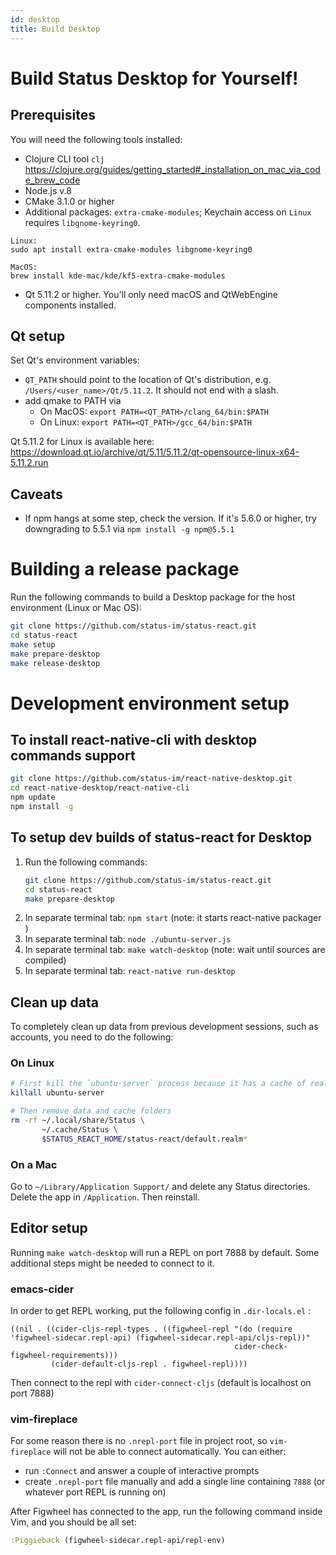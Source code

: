 ```yaml
---
id: desktop
title: Build Desktop
---
```


# Build Status Desktop for Yourself!

## Prerequisites

You will need the following tools installed:
  - Clojure CLI tool `clj` https://clojure.org/guides/getting_started#_installation_on_mac_via_code_brew_code
  - Node.js v.8
  - CMake 3.1.0 or higher
  - Additional packages: `extra-cmake-modules`; Keychain access on `Linux` requires `libgnome-keyring0`.
  ```
  Linux:
sudo apt install extra-cmake-modules libgnome-keyring0

MacOS:
brew install kde-mac/kde/kf5-extra-cmake-modules
  ```
  - Qt 5.11.2 or higher. You'll only need macOS and QtWebEngine components installed. 


## Qt setup

Set Qt's environment variables: 
  - `QT_PATH` should point to the location of Qt's distribution, e.g. `/Users/<user_name>/Qt/5.11.2`. It should not end with a slash.
  - add qmake to PATH via 
    - On MacOS: `export PATH=<QT_PATH>/clang_64/bin:$PATH`
    - On Linux: `export PATH=<QT_PATH>/gcc_64/bin:$PATH`

Qt 5.11.2 for Linux is available here: https://download.qt.io/archive/qt/5.11/5.11.2/qt-opensource-linux-x64-5.11.2.run

## Caveats

- If npm hangs at some step, check the version. If it's 5.6.0 or higher, try downgrading to 5.5.1 via `npm install -g npm@5.5.1`

# Building a release package

Run the following commands to build a Desktop package for the host environment (Linux or Mac OS):

``` bash
git clone https://github.com/status-im/status-react.git
cd status-react
make setup
make prepare-desktop
make release-desktop
```

# Development environment setup

## To install react-native-cli with desktop commands support

``` bash
git clone https://github.com/status-im/react-native-desktop.git
cd react-native-desktop/react-native-cli
npm update
npm install -g
```

## To setup dev builds of status-react for Desktop

1. Run the following commands:
    ``` bash
    git clone https://github.com/status-im/status-react.git
    cd status-react
    make prepare-desktop
    ```
1. In separate terminal tab: `npm start` (note: it starts react-native packager )
1. In separate terminal tab: `node ./ubuntu-server.js`
1. In separate terminal tab: `make watch-desktop` (note: wait until sources are compiled)
1. In separate terminal tab: `react-native run-desktop`

## Clean up data

To completely clean up data from previous development sessions, such as accounts, you need to do the following:

### On Linux

``` bash
# First kill the `ubuntu-server` process because it has a cache of realm db
killall ubuntu-server

# Then remove data and cache folders
rm -rf ~/.local/share/Status \
       ~/.cache/Status \
       $STATUS_REACT_HOME/status-react/default.realm*
```

### On a Mac

Go to `~/Library/Application Support/` and delete any Status directories. Delete the app in `/Application`. Then reinstall.

## Editor setup

Running `make watch-desktop` will run a REPL on port 7888 by default. Some additional steps might be needed to connect to it.

### emacs-cider

In order to get REPL working, put the following config in `.dir-locals.el` :

``` elisp
((nil . ((cider-cljs-repl-types . ((figwheel-repl "(do (require 'figwheel-sidecar.repl-api) (figwheel-sidecar.repl-api/cljs-repl))"
                                                  cider-check-figwheel-requirements)))
         (cider-default-cljs-repl . figwheel-repl))))
```

Then connect to the repl with `cider-connect-cljs` (default is localhost on port 7888)

### vim-fireplace

For some reason there is no `.nrepl-port` file in project root, so `vim-fireplace` will not be able to connect automatically. You can either:

- run `:Connect` and answer a couple of interactive prompts
- create `.nrepl-port` file manually and add a single line containing `7888` (or whatever port REPL is running on)

After Figwheel has connected to the app, run the following command inside Vim, and you should be all set:

``` clojure
:Piggieback (figwheel-sidecar.repl-api/repl-env)
```
